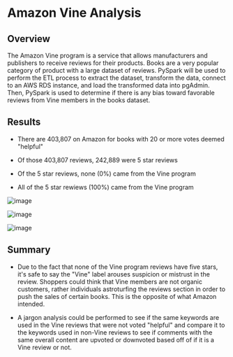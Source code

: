 # Amazon Vine Analysis

## Overview 

The Amazon Vine program is a service that allows manufacturers and publishers to receive reviews for their products. Books are a very popular category of product with a large dataset of reviews. PySpark will be used to perform the ETL process to extract the dataset, transform the data, connect to an AWS RDS instance, and load the transformed data into pgAdmin. Then, PySpark is used to determine if there is any bias toward favorable reviews from Vine members in the books dataset.

## Results

- There are 403,807 on Amazon for books with 20 or more votes deemed "helpful"

- Of those 403,807 reviews, 242,889 were 5 star reviews

- Of the 5 star reviews, none (0%) came from the Vine program

- All of the 5 star rewiews (100%) came from the Vine program

![image](https://user-images.githubusercontent.com/67409852/148726840-081e9784-f60e-40b7-baf8-d620084c0a18.png)

![image](https://user-images.githubusercontent.com/67409852/148726556-b5b8024f-4355-4193-b2d6-6605abefcda3.png)

![image](https://user-images.githubusercontent.com/67409852/148726724-70af08c5-3d01-4b1d-8cdb-f04d5b362009.png)

## Summary

- Due to the fact that none of the Vine program reviews have five stars, it's safe to say the "Vine" label arouses suspicion or mistrust in the review. Shoppers could think that Vine members are not organic customers, rather individuals astroturfing the reviews section in order to push the sales of certain books. This is the opposite of what Amazon intended.

- A jargon analysis could be performed to see if the same keywords are used in the Vine reviews that were not voted "helpful" and compare it to the keywords used in non-Vine reviews to see if comments with the same overall content are upvoted or downvoted based off of if it is a Vine review or not.
